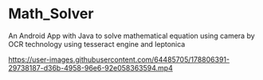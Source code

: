# Math_Solver
An Android App with Java to solve mathematical equation using camera by OCR technology using tesseract engine and leptonica  


https://user-images.githubusercontent.com/64485705/178806391-29738187-d36b-4958-96e6-92e058363594.mp4

